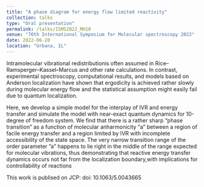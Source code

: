 ```yaml
---
title: "A phase diagram for energy flow limited reactivity"
collection: talks
type: "Oral presentation"
permalink: /talks/ISMS2022_MH10
venue: "76th International Symposium for Molecular spectroscopy 2022"
date: 2022-06-20
location: "Urbana, IL"
---
```


Intramolecular vibrational redistributionis often assumed in Rice–Ramsperger–Kassel–Marcus and other rate calculations. In contrast, experimental spectroscopy, computational results, and models based on Anderson localization have
shown that ergodicity is achieved rather slowly during molecular energy flow and the statistical assumption might easily fail due to quantum localization.

Here, we develop a simple model for the interplay of IVR and energy transfer and simulate the model with near-exact quantum dynamics for 10-degree of freedom system. We find that there is a rather sharp “phase transition” as a function
of molecular anharmonicity “a” between a region of facile energy transfer and a region limited by IVR with incomplete accessibility of the state space. The very narrow transition range of the order parameter ”a” happens to lie right in the
middle of the range expected for molecular vibrations, thus demonstrating that reactive energy transfer dynamics occurs not far from the localization boundary,with implications for controllability of reactions

This work is publised on JCP: doi: 10.1063/5.0043665
